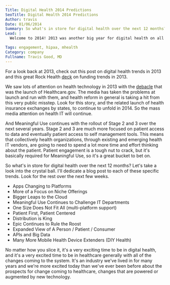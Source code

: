 ```yaml
---
Title: Digital Health 2014 Predictions
SeoTitle: Digital Health 2014 Predictions
Author: travis
Date: 01/06/2014
Summary: So what's in store for digital health over the next 12 months? Let's take a look into the crystal ball.
Lead: |
  Welcome to 2014! 2013 was another big year for digital health on all fronts. While widespread disruption didn't happened in healthcare in 2013, we did see lots of great progress on technology and business fronts, and we're starting to see more concrete evidence around new and emerging models of care, many of which rely highly on new, modern technologies. It takes time for change to take hold in an industry as large as healthcare, but talking to people inside and outside of the industry gives us the sense that we're past the tipping point.

Tags: engagement, hipaa, mhealth
Category: company
Fullname: Travis Good, MD
---
```

For a look back at 2013, check out this post on digital health trends in 2013 and this great Rock Health [deck](http://www.slideshare.net/RockHealth/digital-health-funding-2013-year-in-review-by-rockhealth) on funding trends in 2013.

We saw lots of attention on health technology in 2013 with the [debacle](http://histalkmobile.com/the-train-wreck-known-as-healthcare-gov/) that was the launch of Healthcare.gov. The media has taken the problems at launch and run with them, and health reform in general is taking a hit from this very public misstep. Look for this story, and the related launch of health insurance exchanges by states, to continue to unfold in 2014. So the mass media attention on health IT will continue.

And Meaningful Use continues with the rollout of Stage 2 and 3 over the next several years. Stage 2 and 3 are much more focused on patient access to data and eventually patient access to self management tools. This means that collectively health organizations, through existing and emerging health IT vendors, are going to need to spend a lot more time and effort thinking about the patient. Patient engagement is a tough nut to crack, but it's basically required for Meaningful Use, so it's a great bucket to bet on.

So what's in store for digital health over the next 12 months? Let's take a look into the crystal ball. I'll dedicate a blog post to each of these specific trends. Look for the rest over the next few weeks.

- Apps Changing to Platforms
- More of a Focus on Niche Offerings
- Bigger Leaps to the Cloud
- Meaningful Use Continues to Challenge IT Departments
- One Size Does Not Fit All (multi-platform support)
- Patient First, Patient Centered
- Distribution is King
- Epic Continues to Rule the Roost
- Expanded View of A Person / Patient / Consumer
- APIs and Big Data
- Many More Mobile Health Device Extenders (DIY Health)

No matter how you slice it, it's a very exciting time to be in digital health, and it's a very excited time to be in healthcare generally with all of the changes coming to the system. It's an industry we've lived in for many years and we're more excited today than we've ever been before about the prospects for change coming to healthcare, changes that are powered or augmented by new technology.


